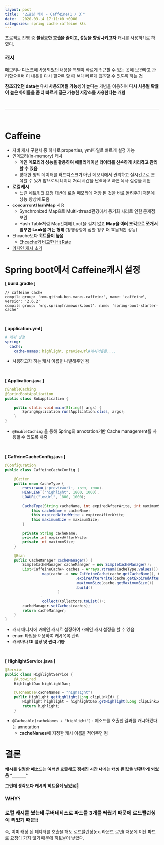 ```yaml
---
layout: post
title:  "스프링 캐시 - Caffeine(1 / 3)"
date:   2020-03-14 17:11:00 +0900
categories: spring cache caffeine k8s 
---
```


프로젝트 진행 중 **불필요한 호출을 줄이고, 성능을 향상시키고자** 캐시를 사용하기로 하였다. 

### 캐시

메모리나 디스크에 사용되었던 내용을 특별히 빠르게 접근할 수 있는 곳에 보관하고 관리함으로써 이 내용을 다시 필요로 할 때 보다 빠르게 참조할 수 있도록 하는 것

**참조되었던 data는 다시 사용되어질 가능성이 높다**는 개념을 이용하여 **다시 사용될 확률이 높은 아이들을 좀 더 빠르게 접근 가능한 저장소를 사용한다는 개념** 

<br/>

-------

<br/>

# Caffeine

* 자바 캐시 구현체 중 하나로 properties, yml파일로 빠르게 설정 가능
* 인메모리(in-memory) 캐시
  * **메인 메모리의 성능을 활용하여 애플리케이션 데이터를 신속하게 처리하고 관리할 수 있음**
  * 방대한 양의 데이터를 하드디스크가 아닌 메모리에서 관리하고 실시간으로 분석할 수 있게 함으로써 데이터 처리 시간을 단축하고 빠른 의사 결정을 지원
* **로컬 캐시**
  * 느린 네트워크 요청 대신에 로컬 메모리에 저장 된 것을 바로 돌려주기 때문에 성능 향상에 도움
* **concurrentHashMap** 사용
  * Synchronized Map으로 Multi-thread환경에서 동기화 처리로 인한 문제점 보완
  * Hash Table처럼 Map전체에 Lock을 걸지 않고 **Map을 여러 조각으로 쪼개서 일부만 Lock을 거는 형태** (경쟁상황이 심할 경우 더 효율적인 성능)
* Ehcache보다 **히트율이 높음**
  * [Ehcache와 비교한 Hit Rate](https://github.com/ben-manes/caffeine/wiki/Ehcache)
* [카페인 캐시 소개](https://github.com/ben-manes/caffeine)



# Spring boot에서 Caffeine캐시 설정

**[ build.gradle ]**

```
// caffeine cache
compile group: 'com.github.ben-manes.caffeine', name: 'caffeine', version: '2.6.2'
compile group: 'org.springframework.boot', name: 'spring-boot-starter-cache'
```

<br>

**[ application.yml ]**

```yaml
# 캐쉬 설정
spring:
  cache:
    cache-names: highlight, previewUrl#캐시이름들....
```

*  사용하고자 하는 캐시 이름을 나열해주면 됨

<br>

**[ Application.java ]**

```java
@EnableCaching
@SpringBootApplication
public class BobApplication {

    public static void main(String[] args) {
        SpringApplication.run(Application.class, args);
    }
}
```

* `@EnableCaching` 을 통해 Spring의 annotation기반 Cache management를 사용할 수 있도록 해줌

<br>

**[ CaffeineCacheConfig.java ]**

```java
@Configuration
public class CaffeineCacheConfig {

    @Getter
    public enum CacheType {
        PREVIEWURL("previewUrl", 1800, 1000),
        HIGHLIGHT("highlight", 1800, 1000),
        LOWURL("lowUrl", 1800, 1000);

        CacheType(String cacheName, int expiredAfterWrite, int maximumSize) {
            this.cacheName = cacheName;
            this.expiredAfterWrite = expiredAfterWrite;
            this.maximumSize = maximumSize;
        }

        private String cacheName;
        private int expiredAfterWrite;
        private int maximumSize;
    }

    @Bean
    public CacheManager cacheManager() {
        SimpleCacheManager cacheManager = new SimpleCacheManager();
        List<CaffeineCache> caches = Arrays.stream(CacheType.values())
                .map(cache -> new CaffeineCache(cache.getCacheName(), Caffeine.newBuilder().recordStats()
                                .expireAfterWrite(cache.getExpiredAfterWrite(), TimeUnit.SECONDS)
                                .maximumSize(cache.getMaximumSize())
                                .build()
                        )
                )
                .collect(Collectors.toList());
        cacheManager.setCaches(caches);
        return cacheManager;
    }
}
```

* 캐시 매니저에 카페인 캐시로 설정하여 카페인 캐시 설정을 할 수 있음
* enum 타입을 이용하여 캐시목록 관리
* **캐시마다 ttl 설정 및 관리 가능**

<br>

**[ HighlightService.java ]**

```java
@Service
public class HighlightService {
    @Autowired
    HighlightDao highlightDao;

    @Cacheable(cacheNames = "highlight")
    public Highlight getHighlight(Long clipLinkId) {
        Highlight highlight = highlightDao.getHighlight(Long clipLinkId);
        return highlight;
    }
```

* `@Cacheable(cacheNames = "highlight")` : 메소드를 호출한 결과를 캐시하겠다는 annotation
  * **cacheNames**에 지정한 캐시 이름을 적어주면 됨



# 결론

**캐시를 설정한 메소드는 여러번 호출해도 정해진 시간 내에는 캐싱 된 값을 반환하게 되었음 ^_______^**

**그런데 생각보다 캐시의 히트율이 낮았음**🤔

### **WHY?** 

### 로컬 캐시를 썼는데 쿠버네티스로 파드를 3개를 띄웠기 때문에 로드밸런싱이 되었기 때문!!

즉, 이미 캐싱 된 데이터를 호출을 해도 로드밸런싱(ex. 라운드 로빈) 때문에 이전 파드로 요청이 가지 않기 때문에 히트율이 낮았다. 